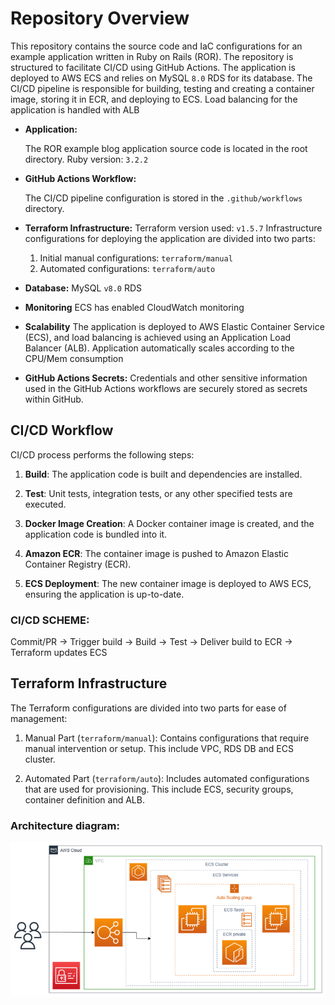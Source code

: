 
# Repository Overview
This repository contains the source code and IaC configurations for an example application written in Ruby on Rails (ROR). The repository is structured to facilitate CI/CD using GitHub Actions.
The application is deployed to AWS ECS and relies on MySQL `8.0` RDS for its database.
The CI/CD pipeline is responsible for building, testing and creating a container image, storing it in ECR, and deploying to ECS.
Load balancing for the application is handled with ALB

 - **Application:**
   
   The ROR example blog application source code is located in the root
   directory. Ruby version: `3.2.2`
 - **GitHub Actions Workflow:**
   
   The CI/CD pipeline configuration is stored in the `.github/workflows`
   directory.
   
 - **Terraform Infrastructure:** Terraform version used: `v1.5.7` Infrastructure configurations for deploying the application are
   divided into two parts:
   
    1. Initial manual configurations: `terraform/manual` 
    2. Automated configurations: `terraform/auto`
 - **Database:** MySQL `v8.0` RDS
   
 - **Monitoring** ECS has enabled CloudWatch monitoring
   
 - **Scalability** The application is deployed to AWS Elastic Container Service (ECS), and load balancing is achieved using an Application
   Load Balancer (ALB). Application automatically scales according to
   the CPU/Mem consumption
   
 - **GitHub Actions Secrets:** Credentials and other sensitive information used in the GitHub Actions workflows are securely stored
   as secrets within GitHub.

## CI/CD Workflow
CI/CD process performs the following steps:

1. **Build**:
The application code is built and dependencies are installed.

2. **Test**:
Unit tests, integration tests, or any other specified tests are executed.

3. **Docker Image Creation**:
A Docker container image is created, and the application code is bundled into it.

4. **Amazon ECR**:
The container image is pushed to Amazon Elastic Container Registry (ECR).

5. **ECS Deployment**:
The new container image is deployed to AWS ECS, ensuring the application is up-to-date.

### CI/CD SCHEME:

Commit/PR -> Trigger build -> Build -> Test -> Deliver build to ECR -> Terraform updates ECS


## Terraform Infrastructure
The Terraform configurations are divided into two parts for ease of management:

1. Manual Part (`terraform/manual`): Contains configurations that require manual intervention or setup. This include VPC, RDS DB and ECS cluster.

2. Automated Part (`terraform/auto`): Includes automated configurations that are used for provisioning. This include ECS, security groups, container definition and ALB.


### Architecture diagram:

![](app_diagram.png)
